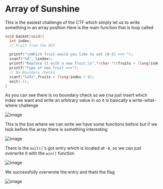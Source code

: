 # Array of Sunshine
This is the easiest challenge of the CTF which simply let us to write something in an array position
Here is the main function that is loop called
```c
void basket(void){
  int index;
  // Fruit from the BSS
  
  printf("\nWhich fruit would you like to eat [0-3] >>> ");
  scanf("%d", &index);
  printf("Replace it with a new fruit.\n",*(char *)(fruits + (long)index * 8));
  printf("Type of new fruit >>>");
  // No Boundary checks
  scanf("%24s",fruits + (long)index * 8);
  exit(-1);
}
```
As you can see there is no boundary check so we cna just insert which index we want and write an arbitrary value in so it si basically a write-what-where challenge

![image](https://github.com/Wanasgheo/Writeups/assets/111740362/7dce6369-0ee8-43d0-b4d8-57c4a8679e1c)

This is the bss where we can write we have some functions before but if we look before the array there is something interesting

![image](https://github.com/Wanasgheo/Writeups/assets/111740362/771efb62-8b78-4fc3-b0d5-e0e5c6e8ff0f)

There is the `exit()`'s got entry which is located at `-8`, so we can just overwrite it with the `win()` function

![image](https://github.com/Wanasgheo/Writeups/assets/111740362/c11152b2-d615-4216-aba1-03d548cf21ff)

We successfully overwrote the entry and thats the flag

![image](https://github.com/Wanasgheo/Writeups/assets/111740362/8a6ac05f-fe3c-442e-a15c-fd8a66acf1e2)
